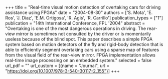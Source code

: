 +++
title = "Real-time visual motion detection of overtaking cars for driving assistance using FPGAs"
date = "2004-08-30"
authors = ['S. Mota', 'E. Ros', 'J. Díaz', 'E.M. Ortigosa', 'R. Agis', 'R. Carrillo']
publication_types = ["1"]
publication = "14th International Conference, FPL '2004"
abstract = "Overtaking is one of the most dangerous operations in driving. The rear-view mirror is sometimes not consulted by the driver or is momentarily useless because of the blind spot. This paper describes a simple FPGA system based on motion detectors of the fly and rigid-body detection that is able to efficiently segment overtaking cars using a sparse map of features from the visual field of the rear-view mirror. FPGA implementation allows real-time image processing on an embedded system."
selected = false
url_pdf = ""
url_custom = [{name = "Journal", url = "https://doi.org/10.1007/978-3-540-30117-2_155"}]
+++
